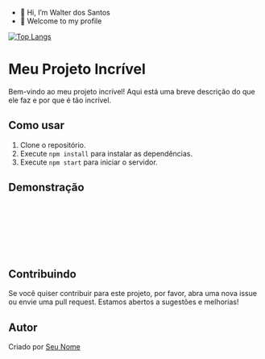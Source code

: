 - 👋 Hi, I’m Walter dos Santos
- 👀 Welcome to my profile


[![Top Langs](https://github-readme-stats.vercel.app/api/top-langs/?username=Walterwcms&layout=compact)](https://github.com/anuraghazra/github-readme-stats)

<html lang="pt">
<head>
  <meta charset="UTF-8">
  <meta name="viewport" content="width=device-width, initial-scale=1.0">
  <title>Exemplo de README com Animação CSS</title>
  <style>
    /* Estilos CSS */
    .animation-container {
      width: 100px;
      height: 100px;
      position: relative;
    }

    .animated-element {
      width: 50px;
      height: 50px;
      background-color: blue;
      position: absolute;
      animation: moveRight 2s infinite alternate;
    }

    @keyframes moveRight {
      from {
        left: 0;
      }
      to {
        left: calc(100% - 50px);
      }
    }
  </style>
</head>
<body>
  <!-- Conteúdo HTML -->
  <h1>Meu Projeto Incrível</h1>
  <p>Bem-vindo ao meu projeto incrível! Aqui está uma breve descrição do que ele faz e por que é tão incrível.</p>

  <h2>Como usar</h2>
  <ol>
    <li>Clone o repositório.</li>
    <li>Execute <code>npm install</code> para instalar as dependências.</li>
    <li>Execute <code>npm start</code> para iniciar o servidor.</li>
  </ol>

  <h2>Demonstração</h2>
  <div class="animation-container">
    <div class="animated-element"></div>
  </div>

  <h2>Contribuindo</h2>
  <p>Se você quiser contribuir para este projeto, por favor, abra uma nova issue ou envie uma pull request. Estamos abertos a sugestões e melhorias!</p>

  <h2>Autor</h2>
  <p>Criado por <a href="https://github.com/seu-nome">Seu Nome</a></p>
</body>
</html>
